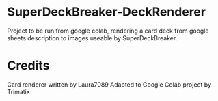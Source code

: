 # SuperDeckBreaker-DeckRenderer
Project to be run from google colab, rendering a card deck from google sheets description to images useable by SuperDeckBreaker.

# Credits
Card renderer written by Laura7089
Adapted to Google Colab project by Trimatix
